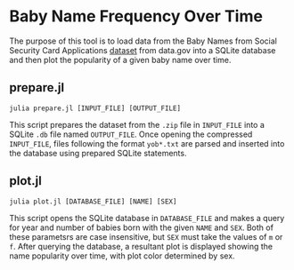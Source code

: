 # Baby Name Frequency Over Time

The purpose of this tool is to load data from the Baby Names from Social 
Security Card Applications [dataset](https://catalog.data.gov/dataset/baby-names-from-social-security-card-applications-national-data) from data.gov into a SQLite database and 
then plot the popularity of a given baby name over time. 

## prepare.jl

`julia prepare.jl [INPUT_FILE] [OUTPUT_FILE]`

This script prepares the dataset from the `.zip` file in `INPUT_FILE` into a SQLite `.db` file named `OUTPUT_FILE`. Once opening the compressed `INPUT_FILE`, files following the format `yob*.txt` are parsed and inserted into the database using prepared SQLite statements. 

## plot.jl

`julia plot.jl [DATABASE_FILE] [NAME] [SEX]`

This script opens the SQLite database in `DATABASE_FILE` and makes a query for year and number of babies born with the given `NAME` and `SEX`. Both of these parametsrs are case insensitive, but `SEX` must take the values of `m` or `f`. After querying the database, a resultant plot is displayed showing the name popularity over time, with plot color determined by sex. 
